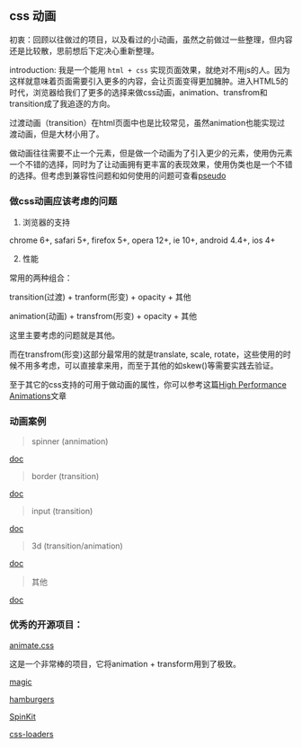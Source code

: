 ## css 动画

初衷：回顾以往做过的项目，以及看过的小动画，虽然之前做过一些整理，但内容还是比较散，思前想后下定决心重新整理。

introduction: 我是一个能用 `html + css` 实现页面效果，就绝对不用js的人。因为这样就意味着页面需要引入更多的内容，会让页面变得更加臃肿。进入HTML5的时代，浏览器给我们了更多的选择来做css动画，animation、transfrom和transition成了我追逐的方向。

过渡动画（transition）在html页面中也是比较常见，虽然animation也能实现过渡动画，但是大材小用了。

做动画往往需要不止一个元素，但是做一个动画为了引入更少的元素，使用伪元素一个不错的选择，同时为了让动画拥有更丰富的表现效果，使用伪类也是一个不错的选择。但考虑到兼容性问题和如何使用的问题可查看[pseudo](https://github.com/lvzhenbang/pseudo)

### 做css动画应该考虑的问题

1. 浏览器的支持

chrome 6+, safari 5+, firefox 5+, opera 12+, ie 10+, android 4.4+, ios 4+

2. 性能

常用的两种组合：

transition(过渡) + tranform(形变) + opacity + 其他

animation(动画) + transfrom(形变) + opacity + 其他

这里主要考虑的问题就是其他。

而在transfrom(形变)这部分最常用的就是translate, scale, rotate，这些使用的时候不用多考虑，可以直接拿来用，而至于其他的如skew()等需要实践去验证。

至于其它的css支持的可用于做动画的属性，你可以参考这篇[High Performance Animations](https://www.html5rocks.com/en/tutorials/speed/high-performance-animations/)文章

### 动画案例

> spinner (annimation)

[doc](https://github.com/lvzhenbang/css3-animate/blob/master/doc/spinner.md)

> border (transition)

[doc](https://github.com/lvzhenbang/css3-animate/blob/master/doc/border.md)

> input (transition)

[doc](https://github.com/lvzhenbang/css3-animate/blob/master/doc/input.md)

> 3d (transition/animation)

[doc](https://github.com/lvzhenbang/css3-animate/blob/master/doc/css-shape-3d.md)

> 其他

[doc](https://github.com/lvzhenbang/css3-animate/blob/master/doc/other.md)

### 优秀的开源项目：

[animate.css](https://github.com/daneden/animate.css)

这是一个非常棒的项目，它将animation + transform用到了极致。

[magic](https://github.com/miniMAC/magic)

[hamburgers](https://github.com/jonsuh/hamburgers)

[SpinKit](https://github.com/tobiasahlin/SpinKit)

[css-loaders](https://github.com/lukehaas/css-loaders)